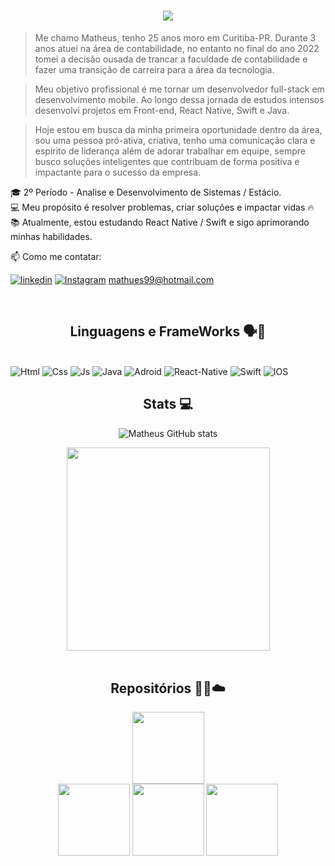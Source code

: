 <h1 align="center">
  <a href="https://git.io/typing-svg">
    <img src="https://readme-typing-svg.herokuapp.com/?lines=+Seja+Muito+Bem-Vindo;;&center=true&size=30">
  </a>
</h1>

> Me chamo Matheus, tenho 25 anos moro em Curitiba-PR. Durante 3 anos atuei na área de contabilidade, no entanto no final do ano 2022 tomei a decisão ousada de trancar a faculdade de contabilidade e fazer uma transição de carreira para a área da tecnologia.

> Meu objetivo profissional é me tornar um desenvolvedor full-stack em desenvolvimento mobile. Ao longo dessa jornada de estudos intensos desenvolvi projetos em Front-end, React Native, Swift e Java.

> Hoje estou em busca da minha primeira oportunidade dentro da área, sou uma pessoa pró-ativa, criativa, tenho uma comunicação clara e espírito de liderança além de adorar trabalhar em equipe, sempre busco soluções inteligentes que contribuam de forma positiva e impactante para o sucesso da empresa.

🎓 2º Período - Analise e Desenvolvimento de Sistemas / Estácio.</br>
💻 Meu propósito é resolver problemas, criar soluções e impactar vidas 🔥</br>
📚 Atualmente, estou estudando React Native / Swift e sigo aprimorando minhas habilidades.
</br>

<div>
 📫 Como me contatar:

[![linkedin](https://img.shields.io/badge/LinkedIn-0077B5?style=for-the-badge&logo=linkedin&logoColor=white)](https://www.linkedin.com/in/matheus-vieira-023177202/)
[![Instagram](https://img.shields.io/badge/Instagram-E4405F?style=for-the-badge&logo=instagram&logoColor=white)](https://www.instagram.com/mathvieiraa/) mathues99@hotmail.com 
</div>

<br>
<h2 align="center">Linguagens e FrameWorks 🗣️💬</h2>

<div style="display: inline_block"></br>
  <img aling="" alt="Html" src="https://img.shields.io/badge/HTML-239120?style=for-the-badge&logo=html5&logoColor=white"/>
    <img aling="" alt="Css" src="https://img.shields.io/badge/CSS3-1572B6?style=for-the-badge&logo=css3&logoColor=white"/>
    <img aling="" alt="Js" src="https://img.shields.io/badge/JavaScript-F7DF1E?style=for-the-badge&logo=javascript&logoColor=black"/>
    <img aling="" alt="Java" src="https://img.shields.io/badge/Java-ED8B00?style=for-the-badge&logo=openjdk&logoColor=white"/>
    
  
  <img aling="" alt="Adroid" src="https://img.shields.io/badge/Android-3DDC84?style=for-the-badge&logo=android&logoColor=white"/>
  <img aling="" alt="React-Native" src="https://img.shields.io/badge/React_Native-20232A?style=for-the-badge&logo=react&logoColor=61DAFB"/>

  <img aling="" alt="Swift" src="https://img.shields.io/badge/Swift-FA7343?style=for-the-badge&logo=swift&logoColor=white"/>
  <img aling="" alt="IOS" src="https://img.shields.io/badge/iOS-000000?style=for-the-badge&logo=ios&logoColor=white"/>

</div>

### <h2 align="center">Stats 💻</h2>

<div align="center">

  <a>![Matheus GitHub stats](https://github-readme-stats.vercel.app/api?username=mathvieira&show_icons=true&theme=cobalt)
  </a>
</div>

<div align="center">
  <a href="https://github.com/anuraghazra/github-readme-stats">
  <img width=325 align="center" src="https://github-readme-stats.vercel.app/api/top-langs/?username=mateushcp&hide=c%23,powershell,Mathematica,Ruby,Objective-C,Objective-C%2b%2b,Cuda&title_color=61dafb&text_color=ffffff&icon_color=61dafb&bg_color=20232a&langs_count=8&layout=compact&border_color=61dafb&hide_border=true"></a>
</div>

<br>
<h2 align="center"> Repositórios 👨‍💻☁️</h2>

<div  align="center" width="100%">
  <a  href="https://github.com/mateushcp/Pokedex-iOS-project" title="Pokedex iOS Project">
  <img  height="115" src="https://github-readme-stats.vercel.app/api/pin/?username=mateushcp&repo=Pokedex-iOS-project&theme=react&border_color=61dafb&border_radius=10"></a>
</div>


<div align="center" width="100%">
<a href="https://github.com/mateushcp/
Algoritmos-em-C" title="Algoritmos-em-C"><img  height="115" src="https://github-readme-stats.vercel.app/api/pin/?username=mateushcp&repo=Algoritmos-em-C&theme=react&border_color=61dafb&border_radius=10"></a>
<a href="https://github.com/mateushcp/Refatoracao-de-codigo" title="Refatoracao de codigo"><img height="115" src="https://github-readme-stats.vercel.app/api/pin/?username=mateushcp&repo=Refatoracao-de-codigo&theme=react&border_color=61dafb&border_radius=10"></a>
<a href="https://github.com/zumrudu-anka/DataStructures" title="POO-avancada"><img height="115" src="https://github-readme-stats.vercel.app/api/pin/?username=mateushcp&repo=POO-avancada&theme=react&border_color=61dafb&border_radius=10"></a>
</div>

<h3>
  <a href="https://github.com/mathvieira98?tab=repositories" title="Show Repositories"></a>
</h3>
